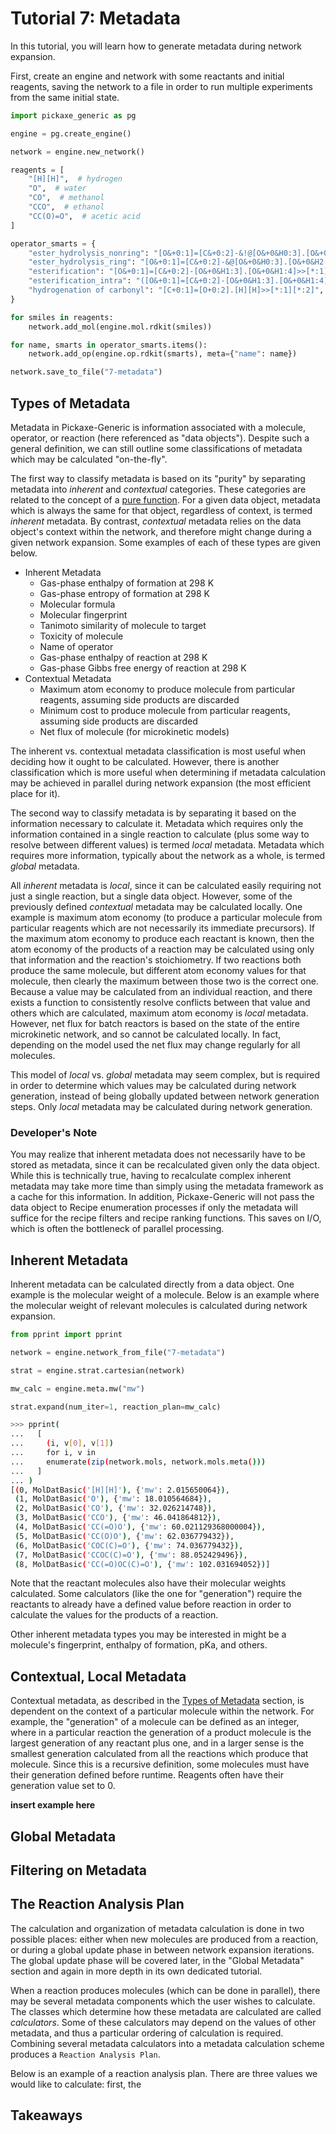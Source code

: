 # Tutorial 7: Metadata

In this tutorial, you will learn how to generate metadata during network expansion.

First, create an engine and network with some reactants and initial reagents, saving the network to a file in order to run multiple experiments from the same initial state.

```python
import pickaxe_generic as pg

engine = pg.create_engine()

network = engine.new_network()

reagents = [
    "[H][H]",  # hydrogen
    "O",  # water
    "CO",  # methanol
    "CCO",  # ethanol
    "CC(O)=O",  # acetic acid
]

operator_smarts = {
    "ester_hydrolysis_nonring": "[O&+0:1]=[C&+0:2]-&!@[O&+0&H0:3].[O&+0&H2:4]>>[*:1]=[*:2]-[*:4].[*:3]",
    "ester_hydrolysis_ring": "[O&+0:1]=[C&+0:2]-&@[O&+0&H0:3].[O&+0&H2:4]>>([*:1]=[*:2]-[*:4].[*:3])",
    "esterification": "[O&+0:1]=[C&+0:2]-[O&+0&H1:3].[O&+0&H1:4]>>[*:1]=[*:2]-[*:4].[*:3]",
    "esterification_intra": "([O&+0:1]=[C&+0:2]-[O&+0&H1:3].[O&+0&H1:4])>>[*:1]=[*:2]-[*:4].[*:3]",
    "hydrogenation of carbonyl": "[C+0:1]=[O+0:2].[H][H]>>[*:1][*:2]",
}

for smiles in reagents:
    network.add_mol(engine.mol.rdkit(smiles))

for name, smarts in operator_smarts.items():
    network.add_op(engine.op.rdkit(smarts), meta={"name": name})

network.save_to_file("7-metadata")
```

## Types of Metadata

Metadata in Pickaxe-Generic is information associated with a molecule, operator, or reaction (here referenced as "data objects").  Despite such a general definition, we can still outline some classifications of metadata which may be calculated "on-the-fly".

The first way to classify metadata is based on its "purity" by separating metadata into *inherent* and *contextual* categories.  These categories are related to the concept of a [pure function](https://en.wikipedia.org/wiki/Pure_function).  For a given data object, metadata which is always the same for that object, regardless of context, is termed *inherent* metadata.  By contrast, *contextual* metadata relies on the data object's context within the network, and therefore might change during a given network expansion.  Some examples of each of these types are given below.

* Inherent Metadata
  * Gas-phase enthalpy of formation at 298 K
  * Gas-phase entropy of formation at 298 K
  * Molecular formula
  * Molecular fingerprint
  * Tanimoto similarity of molecule to target
  * Toxicity of molecule
  * Name of operator
  * Gas-phase enthalpy of reaction at 298 K
  * Gas-phase Gibbs free energy of reaction at 298 K
* Contextual Metadata
  * Maximum atom economy to produce molecule from particular reagents, assuming side products are discarded
  * Minimum cost to produce molecule from particular reagents, assuming side products are discarded
  * Net flux of molecule (for microkinetic models)

The inherent vs. contextual metadata classification is most useful when deciding how it ought to be calculated.  However, there is another classification which is more useful when determining if metadata calculation may be achieved in parallel during network expansion (the most efficient place for it).

The second way to classify metadata is by separating it based on the information necessary to calculate it.  Metadata which requires only the information contained in a single reaction to calculate (plus some way to resolve between different values) is termed *local* metadata.  Metadata which requires more information, typically about the network as a whole, is termed *global* metadata.

All *inherent* metadata is *local*, since it can be calculated easily requiring not just a single reaction, but a single data object.  However, some of the previously defined *contextual* metadata may be calculated locally.  One example is maximum atom economy (to produce a particular molecule from particular reagents which are not necessarily its immediate precursors).  If the maximum atom economy to produce each reactant is known, then the atom economy of the products of a reaction may be calculated using only that information and the reaction's stoichiometry.  If two reactions both produce the same molecule, but different atom economy values for that molecule, then clearly the maximum between those two is the correct one.  Because a value may be calculated from an individual reaction, and there exists a function to consistently resolve conflicts between that value and others which are calculated, maximum atom economy is *local* metadata.  However, net flux for batch reactors is based on the state of the entire microkinetic network, and so cannot be calculated locally.  In fact, depending on the model used the net flux may change regularly for all molecules.

This model of *local* vs. *global* metadata may seem complex, but is required in order to determine which values may be calculated during network generation, instead of being globally updated between network generation steps.  Only *local* metadata may be calculated during network generation.

### Developer's Note

You may realize that inherent metadata does not necessarily have to be stored as metadata, since it can be recalculated given only the data object.  While this is technically true, having to recalculate complex inherent metadata may take more time than simply using the metadata framework as a cache for this information.  In addition, Pickaxe-Generic will not pass the data object to Recipe enumeration processes if only the metadata will suffice for the recipe filters and recipe ranking functions.  This saves on I/O, which is often the bottleneck of parallel processing.

## Inherent Metadata

Inherent metadata can be calculated directly from a data object.  One example is the molecular weight of a molecule.  Below is an example where the molecular weight of relevant molecules is calculated during network expansion.

```python
from pprint import pprint

network = engine.network_from_file("7-metadata")

strat = engine.strat.cartesian(network)

mw_calc = engine.meta.mw("mw")

strat.expand(num_iter=1, reaction_plan=mw_calc)
```

```sh
>>> pprint(
...   [
...     (i, v[0], v[1])
...     for i, v in
...     enumerate(zip(network.mols, network.mols.meta()))
...   ]
... )
[(0, MolDatBasic('[H][H]'), {'mw': 2.015650064}),
 (1, MolDatBasic('O'), {'mw': 18.010564684}),
 (2, MolDatBasic('CO'), {'mw': 32.026214748}),
 (3, MolDatBasic('CCO'), {'mw': 46.041864812}),
 (4, MolDatBasic('CC(=O)O'), {'mw': 60.021129368000004}),
 (5, MolDatBasic('CC(O)O'), {'mw': 62.036779432}),
 (6, MolDatBasic('COC(C)=O'), {'mw': 74.036779432}),
 (7, MolDatBasic('CCOC(C)=O'), {'mw': 88.052429496}),
 (8, MolDatBasic('CC(=O)OC(C)=O'), {'mw': 102.031694052})]
```

Note that the reactant molecules also have their molecular weights calculated.  Some calculators (like the one for "generation") require the reactants to already have a defined value before reaction in order to calculate the values for the products of a reaction.

Other inherent metadata types you may be interested in might be a molecule's fingerprint, enthalpy of formation, pKa, and others.

## Contextual, Local Metadata

Contextual metadata, as described in the [Types of Metadata](#types-of-metadata) section, is dependent on the context of a particular molecule within the network.  For example, the "generation" of a molecule can be defined as an integer, where in a particular reaction the generation of a product molecule is the largest generation of any reactant plus one, and in a larger sense is the smallest generation calculated from all the reactions which produce that molecule.  Since this is a recursive definition, some molecules must have their generation defined before runtime.  Reagents often have their generation value set to 0.

**insert example here**

## Global Metadata

## Filtering on Metadata

## The Reaction Analysis Plan

The calculation and organization of metadata calculation is done in two possible places: either when new molecules are produced from a reaction, or during a global update phase in between network expansion iterations.  The global update phase will be covered later, in the "Global Metadata" section and again in more depth in its own dedicated tutorial.

When a reaction produces molecules (which can be done in parallel), there may be several metadata components which the user wishes to calculate.  The classes which determine how these metadata are calculated are called *calculators*.  Some of these calculators may depend on the values of other metadata, and thus a particular ordering of calculation is required.  Combining several metadata calculators into a metadata calculation scheme produces a `Reaction Analysis Plan`.

Below is an example of a reaction analysis plan.  There are three values we would like to calculate: first, the 

## Takeaways


